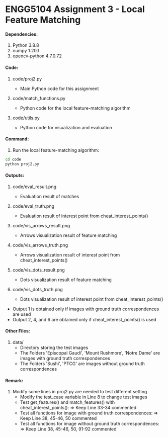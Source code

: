 # ENGG5104 Assignment 3 - Local Feature Matching
#### Dependencies:
1. Python 3.8.8
2. numpy 1.20.1
3. opencv-python 4.7.0.72

#### Code:
1. code/proj2.py
    - Main Python code for this assignment

2. code/match_functions.py
    - Python code for the local feature-matching algorithm

3. code/utils.py
    - Python code for visualization and evaluation

#### Command:
1. Run the local feature-matching algorithm:
```bash
cd code
python proj2.py
```

#### Outputs:
1. code/eval_result.png
    - Evaluation result of matches

2. code/eval_truth.png
    - Evaluation result of interest point from cheat_interest_points()

3. code/vis_arrows_result.png
    - Arrows visualization result of feature matching

4. code/vis_arrows_truth.png
    - Arrows visualization result of interest point from cheat_interest_points()

5. code/vis_dots_result.png
    - Dots visualization result of feature matching

6. code/vis_dots_truth.png
    - Dots visualization result of interest point from cheat_interest_points()

- Output 1 is obtained only if images with ground truth correspondences are used
- Output 2, 4, and 6 are obtained only if cheat_interest_points() is used

#### Other Files:
1. data/
    - Directory storing the test images
    - The Folders 'Episcopal Gaudi', 'Mount Rushmore', 'Notre Dame' are images with ground truth correspondences
    - The Folders 'Sushi', 'PTCG' are images without ground truth correspondences

#### Remark:
1. Modify some lines in proj2.py are needed to test different setting 
	- Modify the test_case variable in Line 8 to change test images
	- Test get_features() and match_features() with cheat_interest_points():
        => Keep Line 33-34 commented
    - Test all functions for image with ground truth correspondences:
        => Keep Line 38, 45-46, 50 commented
    - Test all functions for image without ground truth correspondences:
        => Keep Line 38, 45-46, 50, 91-92 commented
